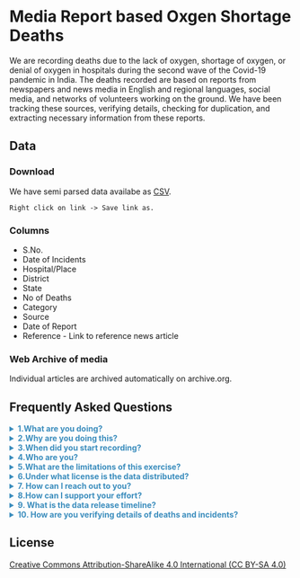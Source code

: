 # Media Report based Oxgen Shortage Deaths
We are recording‌ ‌deaths‌ ‌due‌ ‌to‌ ‌the‌ ‌lack‌ ‌of oxygen, shortage of oxygen, or denial of ‌oxygen‌ ‌in‌ ‌hospitals‌ ‌during‌ ‌the‌ ‌second‌ ‌wave‌ ‌of‌ ‌the‌ ‌Covid-19‌ ‌pandemic‌ ‌in‌ ‌India‌. The‌ ‌deaths‌ ‌recorded‌ ‌are‌ ‌based‌ ‌on‌ ‌reports‌ ‌from‌ ‌newspapers‌ ‌and‌ ‌news‌ ‌media‌ ‌in‌ ‌English‌ ‌and‌  ‌regional‌ ‌languages, social media, and‌ ‌networks‌ ‌of‌ ‌volunteers‌ ‌working‌ ‌on‌ ‌the‌ ‌ground.‌ ‌We have been tracking‌ ‌these sources‌, verifying‌ ‌details,‌ ‌checking‌ ‌for‌ ‌duplication,‌ and extracting necessary information from these reports. 

## Data

### Download
We have semi parsed data availabe as [CSV](https://raw.githubusercontent.com/datameet/covid19/master/data/oxygen_shortage_deaths_in_india.csv).

`Right click on link -> Save link as.`

### Columns
- S.No. 
- Date of Incidents 
- Hospital/Place  
- District  
- State 
- No of Deaths  
- Category  
- Source  
- Date of Report  
- Reference - Link to reference news article

### Web Archive of media
Individual articles are archived automatically on archive.org. 

## Frequently Asked Questions
<details><summary style="cursor: pointer; color: #3b8dbd; font-weight: bold;">1.What‌ ‌are‌ you ‌doing?‌ ‌</summary>
We are recording‌ ‌deaths‌ ‌due‌ ‌to‌ ‌the‌ ‌lack‌ ‌of oxygen, shortage of oxygen, or denial of ‌oxygen‌ ‌in‌ ‌hospitals‌ ‌during‌ ‌the‌ ‌second‌ ‌wave‌ ‌of‌ ‌the‌ ‌Covid-19‌ ‌pandemic‌ ‌in‌ ‌India‌. The‌ ‌deaths‌ ‌recorded‌ ‌are‌ ‌based‌ ‌on‌ ‌reports‌ ‌from‌ ‌newspapers‌ ‌and‌ ‌news‌ ‌media‌ ‌in‌ ‌English‌ ‌and‌  ‌regional‌ ‌languages, social media, and‌ ‌networks‌ ‌of‌ ‌volunteers‌ ‌working‌ ‌on‌ ‌the‌ ‌ground.‌ ‌We have been tracking‌ ‌these sources‌, verifying‌ ‌details,‌ ‌checking‌ ‌for‌ ‌duplication,‌ and extracting necessary information from these reports. 
</details>
<details>
<summary style="cursor: pointer; color: #3b8dbd; font-weight: bold;">2.Why‌ ‌are‌ you ‌doing‌ ‌this?‌ ‌</summary>
We see this as part of a democratic effort, to maintain an archive‌ ‌of‌ ‌lives‌ ‌lost‌ ‌due‌ ‌to‌ ‌lack‌ ‌of‌ ‌oxygen‌. We are maintaining‌ ‌a‌ ‌record‌ ‌of‌ ‌the‌ ‌human‌ ‌costs‌ ‌of‌ ‌the‌ ‌institutional‌ ‌crises‌ ‌that‌ ‌have‌ ‌led‌ ‌to‌ oxygen‌ ‌shortages‌. This will also help in countering‌ ‌the‌ ‌ongoing‌ ‌denial‌ ‌and‌ ‌erasure‌ ‌of‌ ‌these‌ ‌deaths‌ ‌in official and government narratives. We hope that this documentation will provide lessons, now and in the future. 
</details>
<details>
<summary style="cursor: pointer; color: #3b8dbd; font-weight: bold;">3.When‌ ‌did‌ you ‌start‌ ‌recording?‌ ‌</summary>
We started ‌recording‌ ‌cases‌ ‌in‌ ‌the‌ ‌first‌ ‌week‌ ‌of‌ ‌May‌. The‌ ‌earliest‌ ‌report‌ ‌we‌ ‌have‌ ‌is‌ ‌from 13 April 2021. 
‌</details>
<details>
<summary style="cursor: pointer; color: #3b8dbd; font-weight: bold;">4.Who‌ ‌are‌ you?‌ </summary>
We‌ ‌are‌ ‌an‌ ‌independent‌ ‌group‌ ‌of‌ ‌volunteers,‌ ‌researchers,‌ lawyers, ‌journalists,‌ ‌students,‌ ‌and‌ ‌activists.‌
</details>
<details>
<summary style="cursor: pointer; color: #3b8dbd; font-weight: bold;">5.What‌ ‌are‌ ‌the‌ ‌limitations of this exercise?‌</summary>
Our‌ ‌effort‌ ‌will‌ ‌underestimate‌ ‌the‌ ‌actual‌ ‌number‌ ‌of‌ ‌deaths,‌ ‌since‌ ‌we‌ ‌are‌ ‌relying‌ ‌on‌ ‌verified,‌ ‌publicly‌ ‌available‌ ‌information,‌ ‌which‌ ‌is‌ ‌likely‌ ‌to‌ ‌miss‌ ‌many‌ ‌deaths‌ ‌that‌ ‌go‌ ‌unreported‌. In general, deaths due to lack of other resources are missed. Since we are focusing on deaths within hospitals, those that were unable to be admitted in the hospitals will be missed. This is much more likely in rural areas, where healthcare access remains severely constrained.
‌</details>
<details>
<summary style="cursor: pointer; color: #3b8dbd; font-weight: bold;">6.Under what license is the data distributed? </summary>
Creative Commons Attribution-ShareAlike 4.0 International (CC BY-SA 4.0).
</details>
<details>
<summary style="cursor: pointer; color: #3b8dbd; font-weight: bold;">7. How can I reach out to you? </summary>
You can write to us at oxygendenialdeaths [at] gmail [dot] com. If you are on twitter, please feel free to reply to this thread by [Aditi Priya](https://twitter.com/aditipriya_0301/status/1389977835096453124)
</details>
<details>
<summary style="cursor: pointer; color: #3b8dbd; font-weight: bold;">8.How‌ ‌can‌ ‌I‌ ‌support‌ ‌your‌ ‌effort?‌ ‌</summary>
You can help us include any‌ ‌report ‌we‌ ‌may‌ ‌have‌ ‌missed‌ ‌by‌ ‌replying‌ ‌to‌ ‌our‌ ‌twitter‌ ‌thread‌. For personal stories, you can also email us, and for news stories, you can fill this form. Please also consider donating to groups who are directly helping in this crisis.
</details>
<details>
<summary style="cursor: pointer; color: #3b8dbd; font-weight: bold;">9. What is the data release timeline? </summary>
Efforts to collate data are continuous. We are planning to do weekly consolidated releases
</details>
<details>
<summary style="cursor: pointer; color: #3b8dbd; font-weight: bold;">10. How are you verifying details of deaths and incidents? </summary>
When multiple reports referring to the same incident cite different death counts, we usually record the lowest number, and note this discrepancy in the comments. In some incidents of conflicting reports, we have had access to a more reliable estimate, such as the estimate cited in court documents. This is the death count we have used in our database in such cases. In cases where government agencies or hospital authorities have denied that deaths  were because of oxygen denial, we have relied on multiple media reports to assess facts. In cases where a committee has been set up by the government to assess the cause of deaths, we have also relied on multiple reports. We will update our database when results from the committee reports are available. In cases where only one media report is available, we do not immediately add the deaths to our database. 
</details>


## License
<a href="https://creativecommons.org/licenses/by-sa/4.0/">Creative Commons Attribution-ShareAlike 4.0 International (CC BY-SA 4.0)</a>
